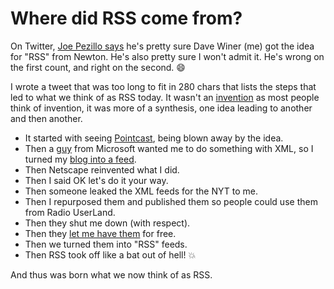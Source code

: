 # Where did RSS come from?
On Twitter, <a href="https://twitter.com/ejoep/status/1265522849973927940">Joe Pezillo says</a> he's pretty sure Dave Winer (me) got the idea for "RSS" from Newton. He's also pretty sure I won't admit it. He's wrong on the first count, and right on the second. :smile: 

I wrote a tweet that was too long to fit in 280 chars that lists the steps that led to what we think of as RSS today. It wasn't an <a href="http://scripting.com/stories/2010/11/11/didYouInventRss.html">invention</a> as most people think of invention, it was more of a synthesis, one idea leading to another and then another. 
* It started with seeing <a href="http://scripting.com/davenet/1996/01/14/cnnonyourdesktop.html">Pointcast</a>, being blown away by the idea. 
* Then a <a href="http://scripting.com/davenet/1997/11/25/Thanksgiving1997.html#4">guy</a> from Microsoft wanted me to do something with XML, so I turned my <a href="http://my.userland.com/stories/storyReader$11">blog into a feed</a>.
* Then Netscape reinvented what I did.
* Then I said OK let's do it your way. 
* Then someone leaked the XML feeds for the NYT to me.
* Then I repurposed them and published them so people could use them from Radio UserLand. 
* Then they shut me down (with respect). 
* Then they <a href="http://scripting.com/davenet/2002/04/10/newYorkTimesAndUserland.html">let me have them</a> for free.
* Then we turned them into "RSS" feeds. 
* Then RSS took off like a bat out of hell! :boom:

And thus was born what we now think of as RSS. 

